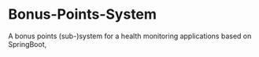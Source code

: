 # Bonus-Points-System
A bonus points (sub-)system for a health monitoring applications based on SpringBoot, 
